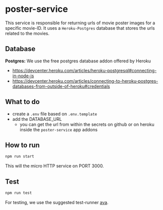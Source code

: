 # poster-service

This service is responsible for returning urls of movie poster images for a specific movie-ID. It uses a `Heroku-Postgres` database that stores the urls related to the movies.

## Database

**Postgres:** We use the free postgres database addon offered by Heroku

- https://devcenter.heroku.com/articles/heroku-postgresql#connecting-in-node-js
- https://devcenter.heroku.com/articles/connecting-to-heroku-postgres-databases-from-outside-of-heroku#credentials

## What to do

- create a `.env` file based on `.env.template`
- add the DATABASE_URL
  - you can get the url from within the secrets on github or on heroku inside the `poster-service` app addons

## How to run

```bash
npm run start
```

This will the micro HTTP service on PORT 3000.

## Test

```bash
npm run test
```

For testing, we use the suggested test-runner [ava](https://github.com/avajs/ava).

